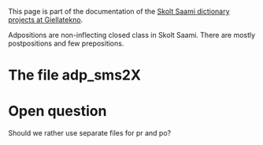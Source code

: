 This page is part of the documentation of the [Skolt Saami dictionary projects at Giellatekno](../SkoltSaami2X.html).




Adpositions are non-inflecting closed class in Skolt Saami. There are mostly postpositions and few prepositions.




# The file adp_sms2X




# Open question


Should we rather use separate files for pr and po?


